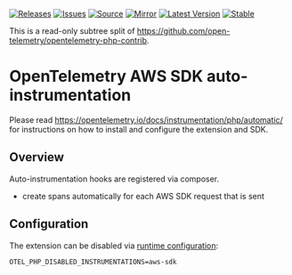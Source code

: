 [![Releases](https://img.shields.io/badge/releases-purple)](https://github.com/opentelemetry-php/contrib-auto-aws-sdk/releases)
[![Issues](https://img.shields.io/badge/issues-pink)](https://github.com/open-telemetry/opentelemetry-php/issues)
[![Source](https://img.shields.io/badge/source-contrib-green)](https://github.com/open-telemetry/opentelemetry-php-contrib/tree/main/src/Instrumentation/AwsSdk)
[![Mirror](https://img.shields.io/badge/mirror-opentelemetry--php--contrib-blue)](https://github.com/opentelemetry-php/contrib-auto-aws-sdk)
[![Latest Version](http://poser.pugx.org/open-telemetry/opentelemetry-auto-aws-sdk/v/unstable)](https://packagist.org/packages/open-telemetry/opentelemetry-auto-aws-sdk/)
[![Stable](http://poser.pugx.org/open-telemetry/opentelemetry-auto-aws-sdk/v/stable)](https://packagist.org/packages/open-telemetry/opentelemetry-auto-aws-sdk/)

This is a read-only subtree split of https://github.com/open-telemetry/opentelemetry-php-contrib.

# OpenTelemetry AWS SDK auto-instrumentation
Please read https://opentelemetry.io/docs/instrumentation/php/automatic/ for instructions on how to
install and configure the extension and SDK.

## Overview
Auto-instrumentation hooks are registered via composer.

* create spans automatically for each AWS SDK request that is sent

## Configuration

The extension can be disabled via [runtime configuration](https://opentelemetry.io/docs/instrumentation/php/sdk/#configuration):

```shell
OTEL_PHP_DISABLED_INSTRUMENTATIONS=aws-sdk
```
